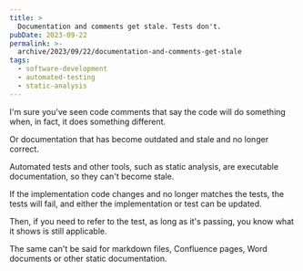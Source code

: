 ```yaml
---
title: >
  Documentation and comments get stale. Tests don't.
pubDate: 2023-09-22
permalink: >-
  archive/2023/09/22/documentation-and-comments-get-stale
tags:
  - software-development
  - automated-testing
  - static-analysis
---
```


I'm sure you've seen code comments that say the code will do something when, in fact, it does something different.

Or documentation that has become outdated and stale and no longer correct.

Automated tests and other tools, such as static analysis, are executable documentation, so they can't become stale.

If the implementation code changes and no longer matches the tests, the tests will fail, and either the implementation or test can be updated.

Then, if you need to refer to the test, as long as it's passing, you know what it shows is still applicable.

The same can't be said for markdown files, Confluence pages, Word documents or other static documentation.
